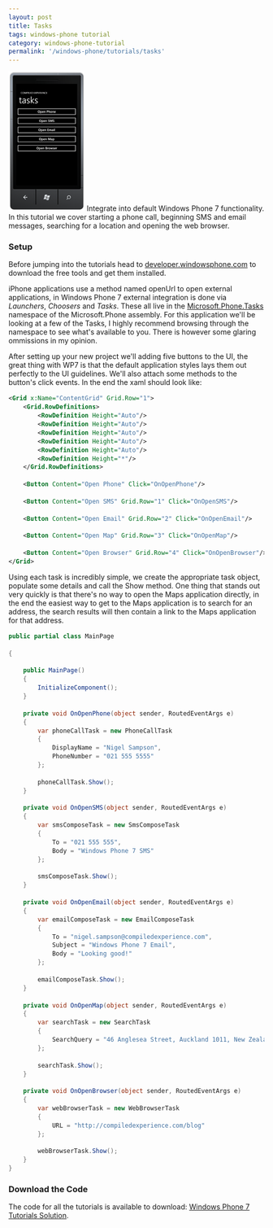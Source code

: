 ```yaml
---
layout: post
title: Tasks
tags: windows-phone tutorial
category: windows-phone-tutorial
permalink: '/windows-phone/tutorials/tasks'
---
```


<span class="alignleft"><img src="/content/images/tutorials/tasks.png" alt="Tasks"/></span>
Integrate into default Windows Phone 7 functionality. In this tutorial we cover starting a phone call, beginning SMS and email messages, searching for a location and opening the web browser.


### Setup

Before jumping into the tutorials head to [developer.windowsphone.com](http://developer.windowsphone.com/) to download the free tools and get them installed.

iPhone applications use a method named openUrl to open external applications, in Windows Phone 7 external integration is done via *Launchers*, *Choosers* and *Tasks*. These all live in the [Microsoft.Phone.Tasks](http://msdn.microsoft.com/en-us/library/microsoft.phone.tasks%28VS.92%29.aspx) namespace of the Microsoft.Phone assembly. For this application we'll be looking at a few of the Tasks, I highly recommend browsing through the namespace to see what's available to you. There is however some glaring ommissions in my opinion.

After setting up your new project we'll adding five buttons to the UI, the great thing with WP7 is that the default application styles lays them out perfectly to the UI guidelines. We'll also attach some methods to the button's click events. In the end the xaml should look like:

``` xml
<Grid x:Name="ContentGrid" Grid.Row="1">
    <Grid.RowDefinitions>
        <RowDefinition Height="Auto"/>
        <RowDefinition Height="Auto"/>
        <RowDefinition Height="Auto"/>
        <RowDefinition Height="Auto"/>
        <RowDefinition Height="Auto"/>
        <RowDefinition Height="*"/>
    </Grid.RowDefinitions>

    <Button Content="Open Phone" Click="OnOpenPhone"/>

    <Button Content="Open SMS" Grid.Row="1" Click="OnOpenSMS"/>

    <Button Content="Open Email" Grid.Row="2" Click="OnOpenEmail"/>

    <Button Content="Open Map" Grid.Row="3" Click="OnOpenMap"/>

    <Button Content="Open Browser" Grid.Row="4" Click="OnOpenBrowser"/>
</Grid>
```

Using each task is incredibly simple, we create the appropriate task object, populate some details and call the Show method. One thing that stands out very quickly is that there's no way to open the Maps application directly, in the end the easiest way to get to the Maps application is to search for an address, the search results will then contain a link to the Maps application for that address.

``` csharp
public partial class MainPage

{

    public MainPage()
    {
        InitializeComponent();
    }

    private void OnOpenPhone(object sender, RoutedEventArgs e)
    {
        var phoneCallTask = new PhoneCallTask
        {
            DisplayName = "Nigel Sampson",
            PhoneNumber = "021 555 5555"
        };

        phoneCallTask.Show();
    }

    private void OnOpenSMS(object sender, RoutedEventArgs e)
    {
        var smsComposeTask = new SmsComposeTask
        {
            To = "021 555 555",
            Body = "Windows Phone 7 SMS"
        };

        smsComposeTask.Show();
    }

    private void OnOpenEmail(object sender, RoutedEventArgs e)
    {
        var emailComposeTask = new EmailComposeTask
        {
            To = "nigel.sampson@compiledexperience.com",
            Subject = "Windows Phone 7 Email",
            Body = "Looking good!"
        };

        emailComposeTask.Show();
    }

    private void OnOpenMap(object sender, RoutedEventArgs e)
    {
        var searchTask = new SearchTask
        {
            SearchQuery = "46 Anglesea Street, Auckland 1011, New Zealand"
        };

        searchTask.Show();
    }

    private void OnOpenBrowser(object sender, RoutedEventArgs e)
    {
        var webBrowserTask = new WebBrowserTask
        {
            URL = "http://compiledexperience.com/blog"
        };

        webBrowserTask.Show();
    }
}
```

### Download the Code

The code for all the tutorials is available to download: [Windows Phone 7 Tutorials Solution][download].

[download]: http://compiledexperience.com/content/downloads/windows-phone-tutorials.zip
